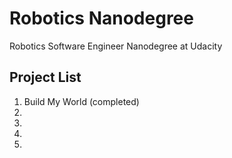 # Robotics Nanodegree
Robotics Software Engineer Nanodegree at Udacity

## Project List
1. Build My World (completed)
2.
3.
4.
5.
